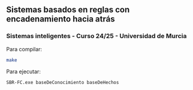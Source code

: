 ## Sistemas basados en reglas con encadenamiento hacia atrás  
### Sistemas inteligentes - Curso 24/25 - Universidad de Murcia  

Para compilar:  
```bash
make
```  
  
Para ejecutar:  
```bash
SBR-FC.exe baseDeConocimiento baseDeHechos
```